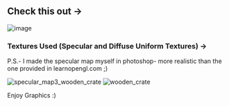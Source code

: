 ## Check this out -> 

![image](https://github.com/user-attachments/assets/a0dd0a14-49b5-4701-be8d-c91df6dfcc0f)


### Textures Used (Specular and Diffuse Uniform Textures) -> 
P.S.- I made the specular map myself in photoshop- more realistic than the one provided in learnopengl.com ;)

![specular_map3_wooden_crate](https://github.com/user-attachments/assets/310b2916-2fe8-4090-b73b-3d3677b941e8)
![wooden_crate](https://github.com/user-attachments/assets/79f1ee24-0c23-4483-8824-de30c75bfd5d)


Enjoy Graphics :)


